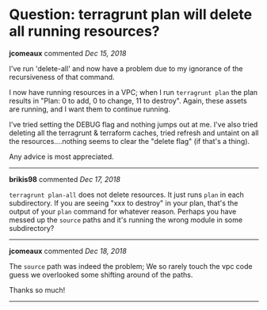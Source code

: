 # Question: terragrunt plan will delete all running resources?

**jcomeaux** commented *Dec 15, 2018*

I've run 'delete-all' and now have a problem due to my ignorance of the recursiveness of that command.

I now have running resources in a VPC; when I run `terragrunt plan` the plan results in "Plan: 0 to add, 0 to change, 11 to destroy".  Again, these assets are running, and I want them to continue running.

I've tried setting the DEBUG flag and nothing jumps out at me.  I've also tried deleting all the terragrunt & terraform caches, tried refresh and untaint on all the resources....nothing seems to clear the "delete flag" (if that's a thing).

Any advice is most appreciated.
<br />
***


**brikis98** commented *Dec 17, 2018*

`terragrunt plan-all` does not delete resources. It just runs `plan` in each subdirectory. If you are seeing "xxx to destroy" in your plan, that's the output of your `plan` command for whatever reason. Perhaps you have messed up the `source` paths and it's running the wrong module in some subdirectory?
***

**jcomeaux** commented *Dec 18, 2018*

The `source` path was indeed the problem; We so rarely touch the vpc code guess we overlooked some shifting around of the paths.

Thanks so much!
***

